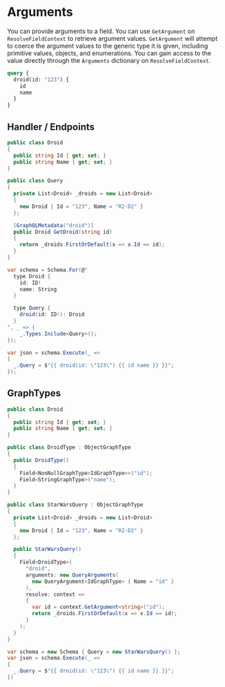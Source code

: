 # Arguments

You can provide arguments to a field.  You can use `GetArgument` on `ResolveFieldContext` to retrieve argument values.  `GetArgument` will attempt to coerce the argument values to the generic type it is given, including primitive values, objects, and enumerations.  You can gain access to the value directly through the `Arguments` dictionary on `ResolveFieldContext`.

```graphql
query {
  droid(id: "123") {
    id
    name
  }
}
```

## Handler / Endpoints

```csharp
public class Droid
{
  public string Id { get; set; }
  public string Name { get; set; }
}

public class Query
{
  private List<Droid> _droids = new List<Droid>
  {
    new Droid { Id = "123", Name = "R2-D2" }
  };

  [GraphQLMetadata("droid")]
  public Droid GetDroid(string id)
  {
    return _droids.FirstOrDefault(x => x.Id == id);
  }
}

var schema = Schema.For(@"
  type Droid {
    id: ID!
    name: String
  }

  type Query {
    droid(id: ID!): Droid
  }
", _ => {
    _.Types.Include<Query>();
});

var json = schema.Execute(_ =>
{
  _.Query = $"{{ droid(id: \"123\") {{ id name }} }}";
});
```

## GraphTypes

```csharp
public class Droid
{
  public string Id { get; set; }
  public string Name { get; set; }
}

public class DroidType : ObjectGraphType
{
  public DroidType()
  {
    Field<NonNullGraphType<IdGraphType>>("id");
    Field<StringGraphType>("name");
  }
}

public class StarWarsQuery : ObjectGraphType
{
  private List<Droid> _droids = new List<Droid>
  {
    new Droid { Id = "123", Name = "R2-D2" }
  };

  public StarWarsQuery()
  {
    Field<DroidType>(
      "droid",
      arguments: new QueryArguments(
        new QueryArgument<IdGraphType> { Name = "id" }
      ),
      resolve: context =>
      {
        var id = context.GetArgument<string>("id");
        return _droids.FirstOrDefault(x => x.Id == id);
      }
    );
  }
}

var schema = new Schema { Query = new StarWarsQuery() };
var json = schema.Execute(_ =>
{
  _.Query = $"{{ droid(id: \"123\") {{ id name }} }}";
})
```
